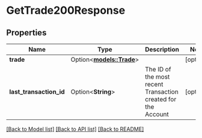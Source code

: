 # GetTrade200Response

## Properties

Name | Type | Description | Notes
------------ | ------------- | ------------- | -------------
**trade** | Option<[**models::Trade**](Trade.md)> |  | [optional]
**last_transaction_id** | Option<**String**> | The ID of the most recent Transaction created for the Account | [optional]

[[Back to Model list]](../README.md#documentation-for-models) [[Back to API list]](../README.md#documentation-for-api-endpoints) [[Back to README]](../README.md)


